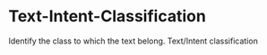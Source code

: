 # Text-Intent-Classification
Identify the class to which the text belong. Text/Intent classification
